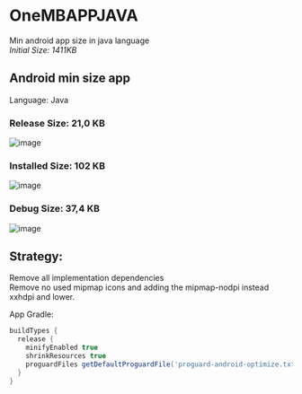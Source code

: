 # OneMBAPPJAVA
Min android app size in java language \
_Initial Size: 1411KB_

## Android min size app

Language: Java

### Release Size: 21,0 KB
![image](https://user-images.githubusercontent.com/975220/225172206-e157b712-0672-4381-901d-dba57e959580.png)

### Installed Size: 102 KB
![image](https://user-images.githubusercontent.com/975220/225172822-529ac32e-130a-454f-b78c-25e264546161.png)

### Debug Size: 37,4 KB
![image](https://user-images.githubusercontent.com/975220/225172385-b5f260db-dfb3-415a-80c1-bd49b9c979ed.png)


## Strategy: 

Remove all implementation dependencies \
Remove no used mipmap icons and adding the mipmap-nodpi instead xxhdpi and lower.

App Gradle:
```groovy
buildTypes { 
  release { 
    minifyEnabled true 
    shrinkResources true 
    proguardFiles getDefaultProguardFile('proguard-android-optimize.txt'), 'proguard-rules.pro' 
  } 
}
```
